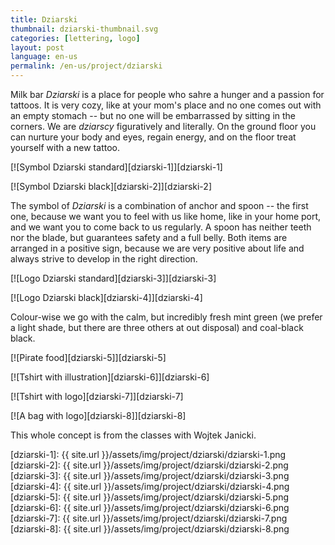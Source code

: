 ```yaml
---
title: Dziarski
thumbnail: dziarski-thumbnail.svg
categories: [lettering, logo]
layout: post
language: en-us
permalink: /en-us/project/dziarski
---
```


Milk bar _Dziarski_ is a place for people who sahre a hunger and a passion for tattoos. It is very cozy, like at your mom's place and no one comes out with an empty stomach -- but no one will be embarrassed by sitting in the corners. We are _dziarscy_ figuratively and literally. On the ground floor you can nurture your body and eyes, regain energy, and on the floor treat yourself with a new tattoo.

[![Symbol Dziarski standard][dziarski-1]][dziarski-1]

[![Symbol Dziarski black][dziarski-2]][dziarski-2]

The symbol of _Dziarski_ is a combination of anchor and spoon -- the first one, because we want you to feel with us like home, like in your home port, and we want you to come back to us regularly. A spoon has neither teeth nor the blade, but guarantees safety and a full belly. Both items are arranged in a positive sign, because we are very positive about life and always strive to develop in the right direction.

[![Logo Dziarski standard][dziarski-3]][dziarski-3]

[![Logo Dziarski black][dziarski-4]][dziarski-4]

Colour-wise we go with the calm, but incredibly fresh mint green (we prefer a light shade, but there are three others at out disposal) and coal-black black.

[![Pirate food][dziarski-5]][dziarski-5]

[![Tshirt with illustration][dziarski-6]][dziarski-6]

[![Tshirt with logo][dziarski-7]][dziarski-7]

[![A bag with logo][dziarski-8]][dziarski-8]

This whole concept is from the classes with Wojtek Janicki.

[dziarski-1]: {{ site.url }}/assets/img/project/dziarski/dziarski-1.png
[dziarski-2]: {{ site.url }}/assets/img/project/dziarski/dziarski-2.png
[dziarski-3]: {{ site.url }}/assets/img/project/dziarski/dziarski-3.png
[dziarski-4]: {{ site.url }}/assets/img/project/dziarski/dziarski-4.png
[dziarski-5]: {{ site.url }}/assets/img/project/dziarski/dziarski-5.png
[dziarski-6]: {{ site.url }}/assets/img/project/dziarski/dziarski-6.png
[dziarski-7]: {{ site.url }}/assets/img/project/dziarski/dziarski-7.png
[dziarski-8]: {{ site.url }}/assets/img/project/dziarski/dziarski-8.png